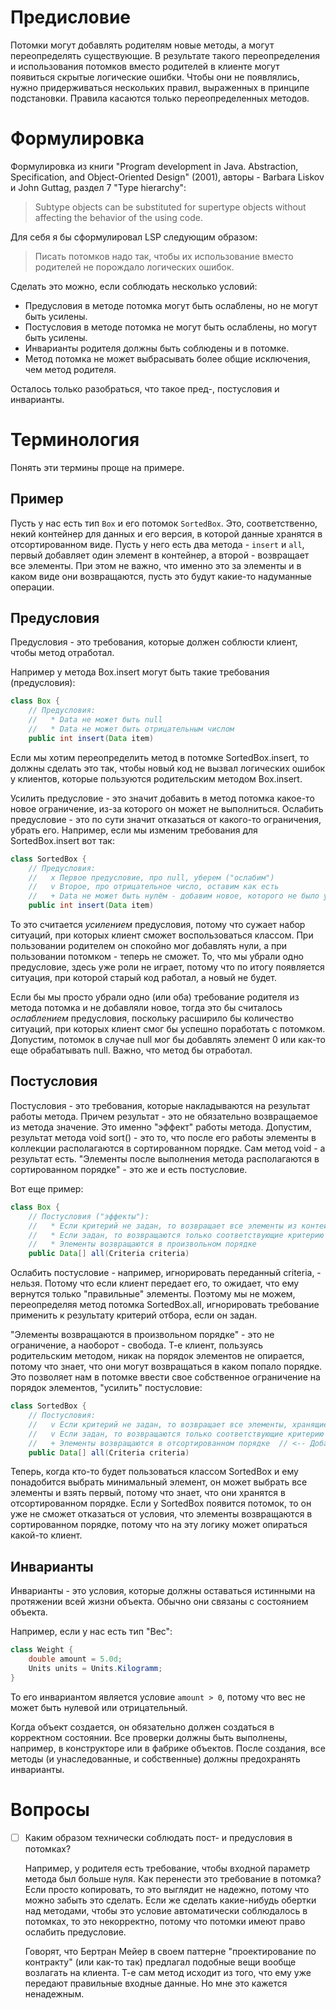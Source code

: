 # Предисловие

Потомки могут добавлять родителям новые методы, а могут переопределять существующие. В результате такого переопределения и использования потомков вместо родителей в клиенте могут появиться скрытые логические ошибки. Чтобы они не появлялись, нужно придерживаться нескольких правил, выраженных в принципе подстановки. Правила касаются только переопределенных методов.

# Формулировка

Формулировка из книги "Program development in Java. Abstraction, Specification, and Object-Oriented Design" (2001), авторы - Barbara Liskov и John Guttag, раздел 7 "Type hierarchy":

> Subtype objects can be substituted for supertype objects without affecting the behavior of the using code.

Для себя я бы сформулировал LSP следующим образом:

> Писать потомков надо так, чтобы их использование вместо родителей не порождало логических ошибок.

Сделать это можно, если соблюдать несколько условий:

* Предусловия в методе потомка могут быть ослаблены, но не могут быть усилены.
* Постусловия в методе потомка не могут быть ослаблены, но могут быть усилены.
* Инварианты родителя должны быть соблюдены и в потомке.
* Метод потомка не может выбрасывать более общие исключения, чем метод родителя.

Осталось только разобраться, что такое пред-, постусловия и инварианты.

# Терминология

Понять эти термины проще на примере.

## Пример

Пусть у нас есть тип `Box` и его потомок `SortedBox`. Это, соответственно, некий контейнер для данных и его версия, в которой данные хранятся в отсортированном виде. Пусть у него есть два метода - `insert` и `all`, первый добавляет один элемент в контейнер, а второй - возвращает все элементы. При этом не важно, что именно это за элементы и в каком виде они возвращаются, пусть это будут какие-то надуманные операции.

## Предусловия

Предусловия - это требования, которые должен соблюсти клиент, чтобы метод отработал.

Например у метода Box.insert могут быть такие требования (предусловия):

```java
class Box {
    // Предусловия:
    //   * Data не может быть null
    //   * Data не может быть отрицательным числом
    public int insert(Data item)
```

Если мы хотим переопределить метод в потомке SortedBox.insert, то должны сделать это так, чтобы новый код не вызвал логических ошибок у клиентов, которые пользуются родительским методом Box.insert.

Усилить предусловие - это значит добавить в метод потомка какое-то новое ограничение, из-за которого он может не выполниться. Ослабить предусловие - это по сути значит отказаться от какого-то ограничения, убрать его. Например, если мы изменим требования для SortedBox.insert вот так:

```java
class SortedBox {
    // Предусловия:
    //   x Первое предусловие, про null, уберем ("ослабим")
    //   v Второе, про отрицательное число, оставим как есть
    //   + Data не может быть нулём - добавим новое, которого не было у родителя ("усилим")
    public int insert(Data item)
```

То это считается *усилением* предусловия, потому что сужает набор ситуаций, при которых клиент сможет воспользоваться классом. При пользовании родителем он спокойно мог добавлять нули, а при пользовании потомком - теперь не сможет. То, что мы убрали одно предусловие, здесь уже роли не играет, потому что по итогу появляется ситуация, при которой старый код работал, а новый не будет.

Если бы мы просто убрали одно (или оба) требование родителя из метода потомка и не добавляли новое, тогда это бы считалось *ослаблением* предусловия, поскольку расширило бы количество ситуаций, при которых клиент смог бы успешно поработать с потомком. Допустим, потомок в случае null мог бы добавлять элемент 0 или как-то еще обрабатывать null. Важно, что метод бы отработал.

## Постусловия

Постусловия - это требования, которые накладываются на результат работы метода. Причем результат - это не обязательно возвращаемое из метода значение. Это именно "эффект" работы метода. Допустим, результат метода void sort() - это то, что после его работы элементы в коллекции располагаются в сортированном порядке. Сам метод void - а результат есть. "Элементы после выполнения метода располагаются в сортированном порядке" - это же и есть постусловие.

Вот еще пример:

```java
class Box {
    // Постусловия ("эффекты"):
    //   * Если критерий не задан, то возвращает все элементы из контейнера
    //   * Если задан, то возвращаются только соответствующие критерию элементы
    //   * Элементы возвращаются в произвольном порядке
    public Data[] all(Criteria criteria)
```

Ослабить постусловие - например, игнорировать переданный criteria, - нельзя. Потому что если клиент передает его, то ожидает, что ему вернутся только "правильные" элементы. Поэтому мы не можем, переопределяя метод потомка SortedBox.all, игнорировать требование применить к результату критерий отбора, если он задан.

"Элементы возвращаются в произвольном порядке" - это не ограничение, а наоборот - свобода. Т-е клиент, пользуясь родительским методом, никак на порядок элементов не опирается, потому что знает, что они могут возвращаться в каком попало порядке. Это позволяет нам в потомке ввести свое собственное ограничение на порядок элементов, "усилить" постусловие:

```java
class SortedBox {
    // Постусловия:
    //   v Если критерий не задан, то возвращает все элементы, хранящиеся в контейнере
    //   v Если задан, то возвращаются только соответствующие критерию элементы
    //   + Элементы возвращаются в отсортированном порядке  // <-- Добавили
    public Data[] all(Criteria criteria)
```

Теперь, когда кто-то будет пользоваться классом SortedBox и ему понадобится выбрать минимальный элемент, он может выбрать все элементы и взять первый, потому что знает, что они хранятся в отсортированном порядке. Если у SortedBox появится потомок, то он уже не сможет отказаться от условия, что элементы возвращаются в сортированном порядке, потому что на эту логику может опираться какой-то клиент.

## Инварианты

Инварианты - это условия, которые должны оставаться истинными на протяжении всей жизни объекта. Обычно они связаны с состоянием объекта.

Например, если у нас есть тип "Вес":

```java
class Weight {
    double amount = 5.0d;
    Units units = Units.Kilogramm;
}
```

То его инвариантом является условие `amount > 0`, потому что вес не может быть нулевой или отрицательный.

Когда объект создается, он обязательно должен создаться в корректном состоянии. Все проверки должны быть выполнены, например, в конструкторе или в фабрике объектов. После создания, все методы (и унаследованные, и собственные) должны предохранять инварианты.

# Вопросы

- [ ] Каким образом технически соблюдать пост- и предусловия в потомках?

  Например, у родителя есть требование, чтобы входной параметр метода был больше нуля. Как перенести это требование в потомка? Если просто копировать, то это выглядит не надежно, потому что можно забыть это сделать. Если же сделать какие-нибудь обертки над методами, чтобы это условие автоматически соблюдалось в потомках, то это некорректно, потому что потомки имеют право ослабить предусловие.

  Говорят, что Бертран Мейер в своем паттерне "проектирование по контракту" (или как-то так) предлагал подобные вещи вообще возлагать на клиента. Т-е сам метод исходит из того, что ему уже передают правильные входные данные. Но мне это кажется ненадежным.
